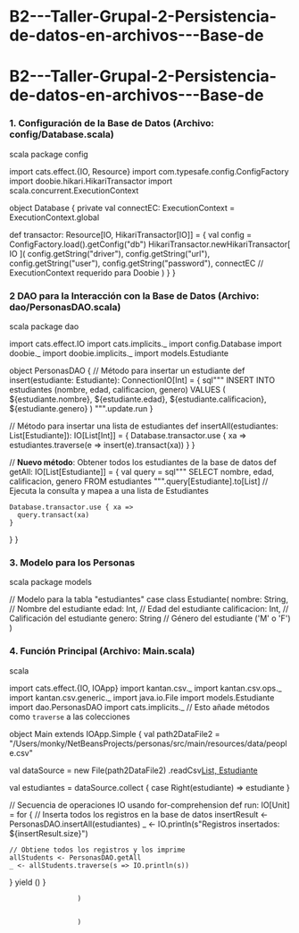 # B2---Taller-Grupal-2-Persistencia-de-datos-en-archivos---Base-de

# B2---Taller-Grupal-2-Persistencia-de-datos-en-archivos---Base-de


### 1. Configuración de la Base de Datos (Archivo: config/Database.scala)

scala
package config

import cats.effect.{IO, Resource}
import com.typesafe.config.ConfigFactory
import doobie.hikari.HikariTransactor
import scala.concurrent.ExecutionContext

object Database {
  private val connectEC: ExecutionContext = ExecutionContext.global

  def transactor: Resource[IO, HikariTransactor[IO]] = {
    val config = ConfigFactory.load().getConfig("db")
    HikariTransactor.newHikariTransactor[
      IO
    ](
      config.getString("driver"),
      config.getString("url"),
      config.getString("user"),
      config.getString("password"),
      connectEC // ExecutionContext requerido para Doobie
    )
  }
}


### 2  DAO para la Interacción con la Base de Datos (Archivo: dao/PersonasDAO.scala)

scala
package dao

import cats.effect.IO
import cats.implicits._
import config.Database
import doobie._
import doobie.implicits._
import models.Estudiante

object PersonasDAO {
  // Método para insertar un estudiante
  def insert(estudiante: Estudiante): ConnectionIO[Int] = {
    sql"""
      INSERT INTO estudiantes (nombre, edad, calificacion, genero)
      VALUES (
        ${estudiante.nombre},
        ${estudiante.edad},
        ${estudiante.calificacion},
        ${estudiante.genero}
      )
    """.update.run
  }

  // Método para insertar una lista de estudiantes
  def insertAll(estudiantes: List[Estudiante]): IO[List[Int]] = {
    Database.transactor.use { xa =>
      estudiantes.traverse(e => insert(e).transact(xa))
    }
  }

  // **Nuevo método**: Obtener todos los estudiantes de la base de datos
  def getAll: IO[List[Estudiante]] = {
    val query = sql"""
      SELECT nombre, edad, calificacion, genero
      FROM estudiantes
    """.query[Estudiante].to[List] // Ejecuta la consulta y mapea a una lista de Estudiantes

    Database.transactor.use { xa =>
      query.transact(xa)
    }
  }
}


### 3. Modelo para los Personas
scala
package models

// Modelo para la tabla "estudiantes"
case class Estudiante(
                       nombre: String,       // Nombre del estudiante
                       edad: Int,            // Edad del estudiante
                       calificacion: Int,    // Calificación del estudiante
                       genero: String        // Género del estudiante ('M' o 'F')
                     )




### 4. Función Principal (Archivo: Main.scala)
scala

import cats.effect.{IO, IOApp}
import kantan.csv._
import kantan.csv.ops._
import kantan.csv.generic._
import java.io.File
import models.Estudiante
import dao.PersonasDAO
import cats.implicits._ // Esto añade métodos como `traverse` a las colecciones

object Main extends IOApp.Simple {
  val path2DataFile2 = "/Users/monky/NetBeansProjects/personas/src/main/resources/data/people.csv"

  val dataSource = new File(path2DataFile2)
    .readCsv[List, Estudiante](rfc.withHeader.withCellSeparator(','))

  val estudiantes = dataSource.collect {
    case Right(estudiante) => estudiante
  }

  // Secuencia de operaciones IO usando for-comprehension
  def run: IO[Unit] = for {
    // Inserta todos los registros en la base de datos
    insertResult <- PersonasDAO.insertAll(estudiantes)
    _ <- IO.println(s"Registros insertados: ${insertResult.size}")

    // Obtiene todos los registros y los imprime
    allStudents <- PersonasDAO.getAll
    _ <- allStudents.traverse(s => IO.println(s))
  } yield ()
}


                     )


                     )

